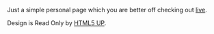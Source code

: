Just a simple personal page which you are better off checking out [live][livelink].

Design is Read Only by [HTML5 UP][html5up].

[livelink]: http://thisisntliveyet
[html5up]: http://html5up.net
